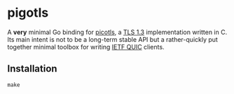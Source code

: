 # pigotls

A **very** minimal Go binding for [picotls](https://github.com/h2o/picotls), a [TLS 1.3](https://tlswg.github.io/tls13-spec/) implementation written in C.
Its main intent is not to be a long-term stable API but a rather-quickly put together minimal toolbox for writing [IETF QUIC](https://quicwg.github.io/) clients.

## Installation

```
make
```